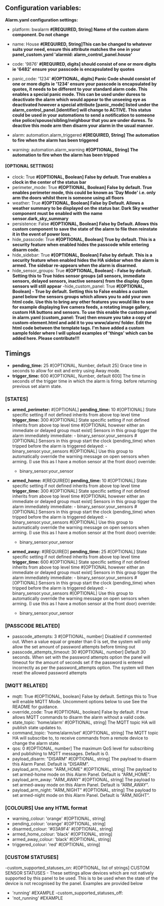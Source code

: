 ## Configuration variables:

**Alarm.yaml configuration settings:**

- platform: bwalarm **#[REQUIRED, String] Name of the custom alarm component. Do not change**
- name: House **#[REQUIRED, String]This can be changed to whatever suits your need, ensure this attribute matches the one in your panel_custom.yaml 'alarmid: alarm_control_panel.house'**

- code: '9876' **#[REQUIRED, digits] should consist of one or more digits ie '6482' ensure your passcode is encapsulated by quotes**
- panic_code: '1234' **#[OPTIONAL, digits] Panic Code should consist of one or more digits ie '1234' ensure your passcode is encapsulated by quotes, it needs to be different to your standard alarm code. This enables a special panic mode. This can be used under duress to deactivate the alarm which would appear to the unseeing eye as deactivated however a special attribute [panic_mode] listed under the alarm_control_panel.[identifier] will change to ACTIVE. This status could be used in your automations to send a notification to someone else police/spouse/sibling/neighbour that you are under duress. To deactive this mode arm then disarm your alarm in the usual manner.**

- alarm: automation.alarm_triggered **#[REQUIRED, String] The automation to fire when the alarm has been triggered**
- warning: automation.alarm_warning **#[OPTIONAL, String] The automation to fire when the alarm has been tripped**
#### [OPTIONAL SETTINGS] 
- clock: True  **#[OPTIONAL, Boolean] False by default. True enables a clock in the center of the status bar**
- perimeter_mode: True **#[OPTIONAL, Boolean] False by default. True enables perimeter mode, this could be known as 'Day Mode' i.e. only arm the doors whilst there is someone using all floors**
- weather: True **#[OPTIONAL, Boolean] False by Default. Allows a weather summary to be displayed on the status bar. Dark Sky weather component must be enabled with the name sensor.dark_sky_summary**
- persistence: False **#[OPTIONAL, Boolean] False by Default. Allows this custom component to save the state of the alarm to file then reinstate it in the event of power loss.**
- hide_passcode: True **#[OPTIONAL, Boolean] True by default. This is a security feature when enabled hides the passcode while entering disarm code.**
- hide_sidebar: True **#[OPTIONAL, Boolean] False by default. This is a security feature when enabled hides the HA sidebar when the alarm is armed. The sidebar re-appears when the alarm is disarmed.**
- hide_sensor_groups: True **#[OPTIONAL, Boolean] - False by default. Setting this to True hides sensor groups (all sensors, immediate sensors, delayed sensors, inactive sensors) from the display. Open sensors will still appear**
-hide_custom_panel: True **#[OPTIONAL, Boolean] - True by default. Setting this to False enables a custom panel below the sensors groups which allows you to add your own html code. Use this to bring any other features you would like to see for example displaying live camera feeds, a rotating image gallery, custom HA buttons and sensors. To use this enable the custom panel in alarm.yaml (custom_panel: True) then ensure you take a copy of custom-element.html and add it to you www/alarm/ folder. Edit the html code between the template tags. I'm have added a custom sample folder where I will upload examples of 'things' which can be added here. Please contribute!!!**

## Timings
- **pending_time:** 25 #[OPTIONAL, Number, default 25] Grace time in seconds to allow for exit and entry using Away mode.
- **trigger_time:** 600 #[OPTIONAL, Number, default 600] The time in seconds of the trigger time in which the alarm is firing.  before returning previous set alarm state.

### [STATES]
- **armed_perimeter:** #[OPTIONAL]
    **pending_time:** 10 #[OPTIONAL] State specific setting if not defined inherits from above top level time
    **trigger_time:** 300 #[OPTIONAL] State specific setting if not defined inherits from above top level time
    #[OPTIONAL however either an immediate or delayed group must exist] Sensors in this group tigger the alarm immediately 
    immediate:
      - binary_sensor.your_sensors
    #[OPTIONAL] Sensors in this group start the clock (pending_time) when tripped before the alarm is triggered 
    delayed:
      - binary_sensor.your_sensors
    #[OPTIONAL] Use this group to automatically override the warning message on open sensors when arming. (I use this as I have a motion sensor at the front door)
    override:
    - binary_sensor.your_sensor

- **armed_home:** #[REQUIRED]
    **pending_time:** 10 #[OPTIONAL] State specific setting if not defined inherits from above top level time
    **trigger_time:** 300 #[OPTIONAL] State specific setting if not defined inherits from above top level time
    #[OPTIONAL however either an immediate or delayed group must exist] Sensors in this group tigger the alarm immediately 
    immediate:
      - binary_sensor.your_sensors
    #[OPTIONAL] Sensors in this group start the clock (pending_time) when tripped before the alarm is triggered 
    delayed:
      - binary_sensor.your_sensors
    #[OPTIONAL] Use this group to automatically override the warning message on open sensors when arming. (I use this as I have a motion sensor at the front door)
    override:
    - binary_sensor.your_sensor

- **armed_away:** #[REQUIRED]
    **pending_time:** 25 #[OPTIONAL] State specific setting if not defined inherits from above top level time
    **trigger_time:** 600 #[OPTIONAL] State specific setting if not defined inherits from above top level time
    #[OPTIONAL however either an immediate or delayed group must exist] Sensors in this group tigger the alarm immediately 
    immediate:
      - binary_sensor.your_sensors
    #[OPTIONAL] Sensors in this group start the clock (pending_time) when tripped before the alarm is triggered 
    delayed:
      - binary_sensor.your_sensors
    #[OPTIONAL] Use this group to automatically override the warning message on open sensors when arming. (I use this as I have a motion sensor at the front door)
    override:
    - binary_sensor.your_sensor

### [PASSCODE RELATED]
- passcode_attempts: 3 #[OPTIONAL, number] Disabled if commented out. When a value equal or greater than 0 is set, the system will only allow the set amount of password attempts before timing out
- passcode_attempts_timeout: 30 #[OPTIONAL, number] Default 30 seconds. When set with the password attempts option the panel will timeout for the amount of seconds set if the password is entered incorrectly as per the password_attempts option. The system will then reset the allowed password attempts

### [MQTT RELATED]
- mqtt: True #[OPTIONAL, boolean] False by default. Settings this to True will enable MQTT Mode. Uncomment options below to use See the README for guidance.
- override_code: True #[OPTIONAL, boolean] False by default. if true allows MQTT commands to disarm the alarm without a valid code.
- state_topic: 'home/alarm' #[OPTIONAL, string] The MQTT topic HA will publish state updates to.
- command_topic: 'home/alarm/set' #[OPTIONAL, string] The MQTT topic HA will subscribe to, to receive commands from a remote device to change the alarm state.
- qos: 0 #[OPTIONAL, number] The maximum QoS level for subscribing and publishing to MQTT messages. Default is 0.
- payload_disarm: "DISARM" #[OPTIONAL, string] The payload to disarm this Alarm Panel. Default is “DISARM”.
- payload_arm_home: "ARM_HOME" #[OPTIONAL, string] The payload to set armed-home mode on this Alarm Panel. Default is “ARM_HOME”.
- payload_arm_away: "ARM_AWAY" #[OPTIONAL, string] The payload to set armed-away mode on this Alarm Panel. Default is “ARM_AWAY”.
- payload_arm_night: "ARM_NIGHT" #[OPTIONAL, string] The payload to set armed-night mode on this Alarm Panel. Default is “ARM_NIGHT”.

### [COLOURS]  Use any HTML format
- warning_colour: 'orange' #[OPTIONAL, string]
- pending_colour: 'orange' #[OPTIONAL, string]
- disarmed_colour: '#03A9F4' #[OPTIONAL, string]
- armed_home_colour: 'black' #[OPTIONAL, string]
- armed_away_colour: 'black' #[OPTIONAL, string]
- triggered_colour: 'red' #[OPTIONAL, string]

### [CUSTOM STATUSES]
-custom_supported_statuses_on: #[OPTIONAL, list of strings] CUSTOM SENSOR STATUSES - These settings allow devices which are not natively supported by this panel to be used. This is to be used when the state of the device is not recognised by the panel. Examples are provided below 
  - 'running' #EXAMPLE
-custom_supported_statuses_off:
  - 'not_running' #EXAMPLE
